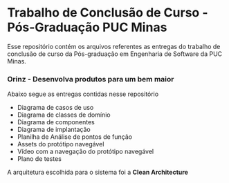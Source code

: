 # Trabalho de Conclusão de Curso - Pós-Graduação PUC Minas

Esse repositório contém os arquivos referentes as entregas do trabalho de conclusão de curso da Pós-graduação em Engenharia de Software da PUC Minas.



### **Orinz - Desenvolva produtos para um bem maior**

Abaixo segue as entregas contidas nesse repositório

- Diagrama de casos de uso
- Diagrama de classes de domínio
- Diagrama de componentes
- Diagrama de implantação
- Planilha de Análise de pontos de função
- Assets do protótipo navegável
- Vídeo com a navegação do protótipo navegável
- Plano de testes

A arquitetura escolhida para o sistema foi a **Clean Architecture**